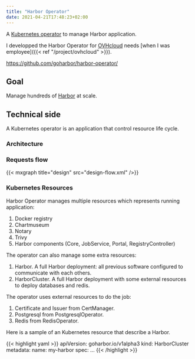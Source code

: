 ```yaml
---
title: "Harbor Operator"
date: 2021-04-21T17:48:23+02:00
---
```


A [Kubernetes operator](https://kubernetes.io/docs/concepts/extend-kubernetes/operator/) to manage Harbor application.

I developped the Harbor Operator for [OVHcloud](https://ovhcloud.com) needs [when I was employee]({{< ref "/project/ovhcloud" >}}).

<https://github.com/goharbor/harbor-operator/>

## Goal

Manage hundreds of [Harbor](https://goharbor.io) at scale.

## Technical side

A Kubernetes operator is an application that control resource life cycle.

### Architecture

### Requests flow

{{< mxgraph title="design" src="design-flow.xml" />}}

### Kubernetes Resources

Harbor Operator manages multiple resources which represents running application:

1. Docker registry
2. Chartmuseum
3. Notary
4. Trivy
5. Harbor components (Core, JobService, Portal, RegistryController)

The operator can also manage some extra resources:

1. Harbor. A full Harbor deployment: all previous software configured to communicate with each others.
2. HarborCluster. A full Harbor deployment with some external resources to deploy databases and redis.

The operator uses external resources to do the job:

1. Certificate and Issuer from CertManager.
2. Postgresql from PostgresqlOperator.
3. Redis from RedisOperator.

Here is a sample of an Kubernetes resource that describe a Harbor.

{{< highlight yaml >}}
apiVersion: goharbor.io/v1alpha3
kind: HarborCluster
metadata:
  name: my-harbor
spec:
  ...
{{< /highlight >}}
